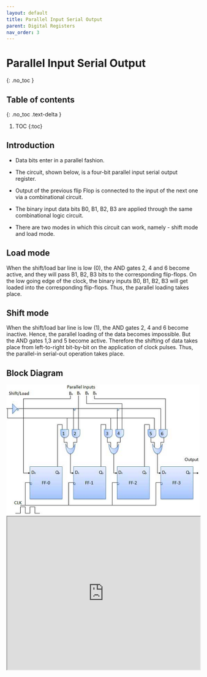 ```yaml
---
layout: default
title: Parallel Input Serial Output 
parent: Digital Registers
nav_order: 3
---
```


# Parallel Input Serial Output 
{: .no_toc }


## Table of contents
{: .no_toc .text-delta }

1. TOC
{:toc}



## Introduction

 
* Data bits enter in a parallel fashion.

* The circuit, shown below, is a four-bit parallel input serial output register.

* Output of the previous flip Flop is connected to the input of the next one via a combinational circuit.

* The binary input data bits B0, B1, B2, B3 are applied through the same combinational logic circuit.

* There are two modes in which this circuit can work, namely - shift mode and load mode.

## Load mode

When the shift/load bar line is low (0), the AND gates 2, 4 and 6 become active, and they will pass B1, B2, B3 bits to the corresponding flip-flops. 
On the low going edge of the clock, the binary inputs B0, B1, B2, B3 will get loaded into the corresponding flip-flops. 
Thus, the parallel loading takes place.

## Shift mode
When the shift/load bar line is low (1), the AND gates 2, 4 and 6 become inactive. 
Hence, the parallel loading of the data becomes impossible. 
But the AND gates 1,3 and 5 become active. 
Therefore the shifting of data takes place from left-to-right bit-by-bit on the application of clock pulses. 
Thus, the parallel-in serial-out operation takes place.

## Block Diagram


<div style="text-align:center"><img src="../../assets/images/piso_blockdiagram.jpg" /></div>

<iframe width="100%" height="400px" src="https://circuitverse.org/simulator/embed/93910" id="projectPreview" scrolling="no" webkitAllowFullScreen mozAllowFullScreen allowFullScreen> </iframe>

